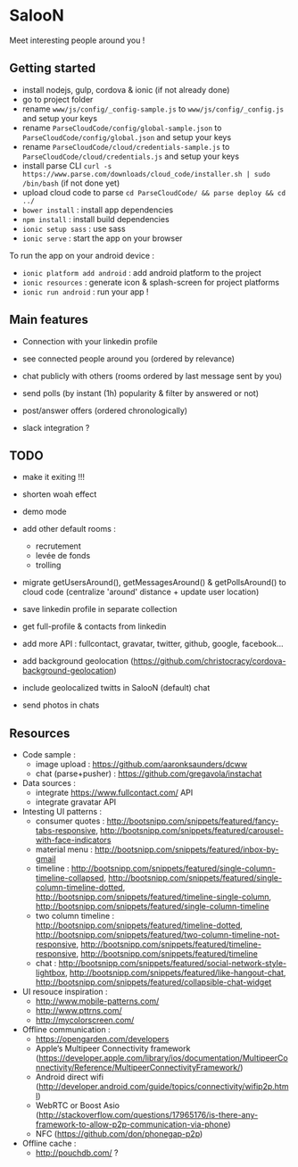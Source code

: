# SalooN

Meet interesting people around you !

## Getting started

- install nodejs, gulp, cordova & ionic (if not already done)
- go to project folder
- rename `www/js/config/_config-sample.js` to `www/js/config/_config.js` and setup your keys
- rename `ParseCloudCode/config/global-sample.json` to `ParseCloudCode/config/global.json` and setup your keys
- rename `ParseCloudCode/cloud/credentials-sample.js` to `ParseCloudCode/cloud/credentials.js` and setup your keys
- install parse CLI `curl -s https://www.parse.com/downloads/cloud_code/installer.sh | sudo /bin/bash` (if not done yet)
- upload cloud code to parse `cd ParseCloudCode/ && parse deploy && cd ../`
- `bower install` : install app dependencies
- `npm install` : install build dependencies
- `ionic setup sass` : use sass
- `ionic serve` : start the app on your browser

To run the app on your android device :

- `ionic platform add android` : add android platform to the project
- `ionic resources` : generate icon & splash-screen for project platforms
- `ionic run android` : run your app !

## Main features

- Connection with your linkedin profile
- see connected people around you (ordered by relevance)
- chat publicly with others (rooms ordered by last message sent by you)
- send polls (by instant (1h) popularity & filter by answered or not)
- post/answer offers (ordered chronologically)

- slack integration ?

## TODO

- make it exiting !!!
- shorten woah effect

- demo mode
- add other default rooms :
    * recrutement
    * levée de fonds
    * trolling
- migrate getUsersAround(), getMessagesAround() & getPollsAround() to cloud code (centralize 'around' distance + update user location)
- save linkedin profile in separate collection
- get full-profile & contacts from linkedin
- add more API : fullcontact, gravatar, twitter, github, google, facebook...
- add background geolocation (https://github.com/christocracy/cordova-background-geolocation)
- include geolocalized twitts in SalooN (default) chat
- send photos in chats

## Resources

- Code sample :
    - image upload : https://github.com/aaronksaunders/dcww
    - chat (parse+pusher) : https://github.com/gregavola/instachat
- Data sources :
    - integrate https://www.fullcontact.com/ API
    - integrate gravatar API
- Intesting UI patterns :
    - consumer quotes : http://bootsnipp.com/snippets/featured/fancy-tabs-responsive, http://bootsnipp.com/snippets/featured/carousel-with-face-indicators
    - material menu : http://bootsnipp.com/snippets/featured/inbox-by-gmail
    - timeline : http://bootsnipp.com/snippets/featured/single-column-timeline-collapsed, http://bootsnipp.com/snippets/featured/single-column-timeline-dotted, http://bootsnipp.com/snippets/featured/timeline-single-column, http://bootsnipp.com/snippets/featured/single-column-timeline
    - two column timeline : http://bootsnipp.com/snippets/featured/timeline-dotted, http://bootsnipp.com/snippets/featured/two-column-timeline-not-responsive, http://bootsnipp.com/snippets/featured/timeline-responsive, http://bootsnipp.com/snippets/featured/timeline
    - chat : http://bootsnipp.com/snippets/featured/social-network-style-lightbox, http://bootsnipp.com/snippets/featured/like-hangout-chat, http://bootsnipp.com/snippets/featured/collapsible-chat-widget
- UI resouce inspiration :
    - http://www.mobile-patterns.com/
    - http://www.pttrns.com/
    - http://mycolorscreen.com/
- Offline communication :
    - https://opengarden.com/developers
    - Apple’s Multipeer Connectivity framework (https://developer.apple.com/library/ios/documentation/MultipeerConnectivity/Reference/MultipeerConnectivityFramework/)
    - Android direct wifi (http://developer.android.com/guide/topics/connectivity/wifip2p.html)
    - WebRTC or Boost Asio (http://stackoverflow.com/questions/17965176/is-there-any-framework-to-allow-p2p-communication-via-phone)
    - NFC (https://github.com/don/phonegap-p2p)
- Offline cache :
    - http://pouchdb.com/ ?
